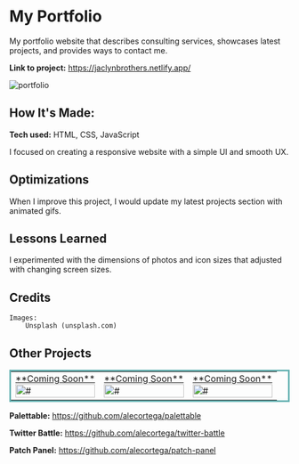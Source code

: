 # My Portfolio
My portfolio website that describes consulting services, showcases latest projects, and provides ways to contact me.

**Link to project:** https://jaclynbrothers.netlify.app/

![portfolio](http://placecorgi.com/1200/650)

## How It's Made:

**Tech used:** HTML, CSS, JavaScript

I focused on creating a responsive website with a simple UI and smooth UX.

## Optimizations

When I improve this project, I would update my latest projects section with animated gifs.

## Lessons Learned

I experimented with the dimensions of photos and icon sizes that adjusted with changing screen sizes.

## Credits

	Images:
		Unsplash (unsplash.com)

## Other Projects

<table bordercolor="#66b2b2">
  <tr>
    <td width="33.3%"  style="align:center;" valign="top">
	<a target="_blank" href="#">**Coming Soon**</a>
    	<br>
    	<a target="_blank" href="#">
    	<img src="#" width="100%"  alt="#">
        </a>
    </td>
    <td width="33.3%" valign="top">
	<a target="_blank" href="#">**Coming Soon**</a>
      	<br>
        <a target="_blank" href="#">
          <img src="#" width="100%" alt="#">
        </a>
    </td>
    <td width="33.3%" valign="top">
	<a target="_blank" href="#">**Coming Soon**</a>
        <br>
        <a target="_blank" href="#">
          <img src="#" width="100%" alt="#">
        </a>
    </td>
  </tr>
</table>

**Palettable:** https://github.com/alecortega/palettable

**Twitter Battle:** https://github.com/alecortega/twitter-battle

**Patch Panel:** https://github.com/alecortega/patch-panel